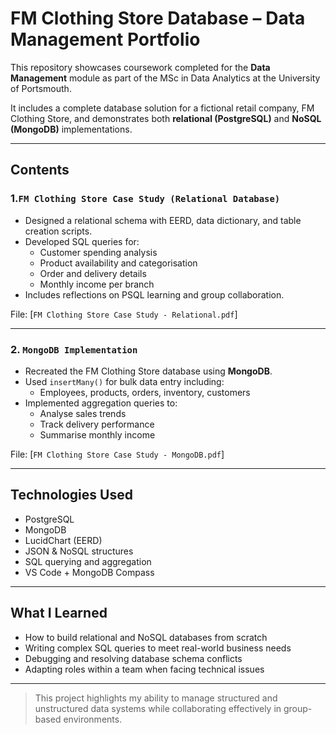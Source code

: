 # FM Clothing Store Database – Data Management Portfolio

This repository showcases coursework completed for the **Data Management** module as part of the MSc in Data Analytics at the University of Portsmouth.

It includes a complete database solution for a fictional retail company, FM Clothing Store, and demonstrates both **relational (PostgreSQL)** and **NoSQL (MongoDB)** implementations.

---

## Contents

### 1.`FM Clothing Store Case Study (Relational Database)`
- Designed a relational schema with EERD, data dictionary, and table creation scripts.
- Developed SQL queries for:
  - Customer spending analysis
  - Product availability and categorisation
  - Order and delivery details
  - Monthly income per branch
- Includes reflections on PSQL learning and group collaboration.

File: [`FM Clothing Store Case Study - Relational.pdf`]

---

### 2. `MongoDB Implementation`
- Recreated the FM Clothing Store database using **MongoDB**.
- Used `insertMany()` for bulk data entry including:
  - Employees, products, orders, inventory, customers
- Implemented aggregation queries to:
  - Analyse sales trends
  - Track delivery performance
  - Summarise monthly income

File: [`FM Clothing Store Case Study - MongoDB.pdf`]

---

## Technologies Used

- PostgreSQL
- MongoDB
- LucidChart (EERD)
- JSON & NoSQL structures
- SQL querying and aggregation
- VS Code + MongoDB Compass

---

## What I Learned

- How to build relational and NoSQL databases from scratch
- Writing complex SQL queries to meet real-world business needs
- Debugging and resolving database schema conflicts
- Adapting roles within a team when facing technical issues

---

> This project highlights my ability to manage structured and unstructured data systems while collaborating effectively in group-based environments.
